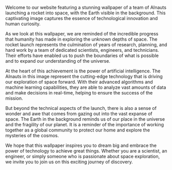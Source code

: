 <!--
Write me content for website with wallpaper "A team of AInauts launching a rocket into space, with the Earth visible in the background."
-->

<!--font:Open Sans-->

Welcome to our website featuring a stunning wallpaper of a team of AInauts launching a rocket into space, with the Earth visible in the background. This captivating image captures the essence of technological innovation and human curiosity.

As we look at this wallpaper, we are reminded of the incredible progress that humanity has made in exploring the unknown depths of space. The rocket launch represents the culmination of years of research, planning, and hard work by a team of dedicated scientists, engineers, and technicians. Their efforts have enabled us to push the boundaries of what is possible and to expand our understanding of the universe.

At the heart of this achievement is the power of artificial intelligence. The AInauts in this image represent the cutting-edge technology that is driving our exploration of space forward. With their advanced algorithms and machine learning capabilities, they are able to analyze vast amounts of data and make decisions in real-time, helping to ensure the success of the mission.

But beyond the technical aspects of the launch, there is also a sense of wonder and awe that comes from gazing out into the vast expanse of space. The Earth in the background reminds us of our place in the universe and the fragility of our planet. It is a reminder of the importance of working together as a global community to protect our home and explore the mysteries of the cosmos.

We hope that this wallpaper inspires you to dream big and embrace the power of technology to achieve great things. Whether you are a scientist, an engineer, or simply someone who is passionate about space exploration, we invite you to join us on this exciting journey of discovery.
